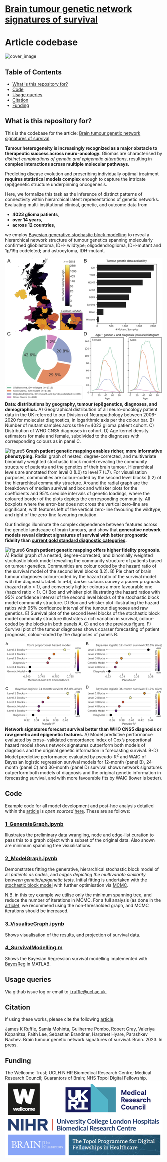 # [Brain tumour genetic network signatures of survival](https://doi.org/10.1093/brain/awad199)
# Article codebase

![cover_image](assets/CoverImage.png)

## Table of Contents
- [What is this repository for?](#what-is-this-repository-for)
- [Code](#code)
- [Usage queries](#usage-queries)
- [Citation](#citation)
- [Funding](#funding)


## What is this repository for?
This is the codebase for the article: [Brain tumour genetic network signatures of survival](https://doi.org/10.1093/brain/awad199).

**Tumour heterogeneity is increasingly recognized as a major obstacle to therapeutic success across neuro-oncology.** Gliomas are characterised by *distinct combinations of genetic and epigenetic alterations*, resulting in **complex interactions across multiple molecular pathways.**

Predicting disease evolution and prescribing individually optimal treatment **requires statistical models complex** enough to capture the intricate (epi)genetic structure underpinning oncogenesis. 

Here, we formalize this task as the inference of distinct patterns of connectivity within hierarchical latent representations of genetic networks. Evaluating multi-institutional clinical, genetic, and outcome data from 
- **4023 glioma patients**,
- **over 14 years**,
- **across 12 countries**,

we employ [Bayesian generative stochastic block modelling](https://dx.doi.org/10.1002/9781119483298.ch11) to reveal a hierarchical network structure of tumour genetics spanning molecularly confirmed glioblastoma, IDH- wildtype; oligodendroglioma, IDH-mutant and 1p/19q codeleted; and astrocytoma, IDH-mutant. 

![figure1](assets/Figure1.jpg)
**Data: distributions by geography, tumour (epi)genetics, diagnoses, and demographics.** A) Geographical distribution of all neuro-oncology patient data in the UK referred to our Division of Neuropathology between 2006-2020 for molecular diagnostics, in logarithmic axis per the colour bar. B) Number of mutant samples across the n=4023 glioma patient cohort. C) Distribution of WHO CNS5 diagnoses in cohort. D) Age kernel density estimators for male and female, subdivided to the diagnoses with corresponding colours as in panel C.

![figure5](assets/Figure5.jpg)
**Graph patient genetic mapping enables richer, more informative phenotyping.** Radial graph of nested, degree-corrected, and multivariate binomially weighted stochastic block model revealing the community structure of patients and the genetics of their brain tumour. Hierarchical levels are annotated from level 0 (L0) to level 7 (L7). For visualisation purposes, communities are colour-coded by the second level blocks (L2) of the hierarchical community structure. Around the radial graph are the breakdown of median survival and box and whisker plots for the coefficients and 95% credible intervals of genetic loadings, where the coloured border of the plots depicts the corresponding community. All boxplots where the error-bar does not cross the vertical zero-line are significant, with features left of the vertical zero-line favouring the wildtype, and right of the zero-line favouring mutation.


Our findings illuminate the complex dependence between features across the genetic landscape of brain tumours, and show that **generative network models reveal distinct signatures of survival with better prognostic fidelity than [current gold standard diagnostic categories](https://doi.org/10.1093/neuonc/noab106).**

![figure6](assets/Figure6.jpg)
**Graph patient genetic mapping offers higher fidelity prognosis.** A) Radial graph of a nested, degree-corrected, and binomially weighted stochastic block model revealing the community structure of patients based on tumour genetics. Communities are colour coded by the hazard ratio of the survival model of the second level blocks (L2). B) Pie chart of brain tumour diagnoses colour-coded by the hazard ratio of the survival model with the diagnostic label. In a-b), darker colours convey a poorer prognosis (hazard ratio > 1), and conversely lighter colours a more favourable one (hazard ratio < 1). C) Box and whisker plot illustrating the hazard ratios with 95% confidence interval of the second level blocks of the stochastic block model community structure. D) Box and whisker plot illustrating the hazard ratios with 95% confidence interval of the tumour diagnoses and raw genetics. E) Survival plot of the second level blocks of the stochastic block model community structure illustrates a rich variation in survival, colour-coded by the blocks in both panels A, C) and on the previous figure. F) Survival plot of the tumour diagnoses shows coarser forecasting of patient prognosis, colour-coded by the diagnoses of panels B.


![figure7](assets/Figure7.jpg)
**Network signatures forecast survival better than WHO CNS5 diagnosis or raw genetic and epigenetic features.** A) Model predictive performance evaluated by cross- validated concordance index of Cox’s proportional hazard model shows network signatures outperform both models of diagnosis and the original genetic information in forecasting survival. B-D) Model predictive performance evaluated by pseudo-R<sup>2</sup> and WAIC of Bayesian logistic regression survival models for 12-month (panel B), 24-month (panel C) and 36-month (panel D) survival shows network signatures outperform both models of diagnosis and the original genetic information in forecasting survival, and with more favourable fits by WAIC (lower is better).


## Code
Example code for all model development and post-hoc analysis detailed within the [article](https://doi.org/10.1093/brain/awad199) is *open sourced* [here](code/). These are as follows:

### [1_GenerateGraph.ipynb](code/1_GenerateGraph.ipynb)
Illustrates the preliminary data wrangling, node and edge-list curation to pass this to a graph object with a subset of the original data. Also shown are minimum spanning tree visualisations.


### [2_ModelGraph.ipynb](code/2_ModelGraph.ipynb)
Demonstrates fitting the generative, hierarchical stochastic block model of all *patients as nodes*, and *edges depicting the multivariate similarity between genetic/epigenetic tests*. Initial fitting is undertaken with the [stochastic block model](https://dx.doi.org/10.1002/9781119483298.ch11) with further optimisation via [MCMC](https://dx.doi.org/10.1103/PhysRevE.89.012804).

N.B. in this toy example we utilise only the minimum spanning tree, and reduce the number of iterations in MCMC. For a full analysis (as done in the [article](https://doi.org/10.1093/brain/awad199)), we recommend using the non-thresholded graph, and MCMC iterations should be increased.

### [3_VisualiseGraph.ipynb](code/3_VisualiseGraph.ipynb)
Shows visualisation of the results, and projection of survival data.


### [4_SurvivalModelling.m](code/4_SurvivalModelling.m)
Shows the Bayesian Regression survival modelling implemented with [BayesReg](https://www.mathworks.com/matlabcentral/fileexchange/60823-flexible-bayesian-penalized-regression-modelling) in MATLAB.



## Usage queries
Via github issue log or email to j.ruffle@ucl.ac.uk.


## Citation
If using these works, please cite the following [article](https://doi.org/10.1093/brain/awad199).

James K Ruffle, Samia Mohinta, Guilherme Pombo, Robert Gray, Valeriya Kopanitsa, Faith Lee, Sebastian Brandner, Harpreet Hyare, Parashkev Nachev. Brain tumour genetic network signatures of survival. Brain. 2023. In press.


## Funding
The Wellcome Trust; UCLH NIHR Biomedical Research Centre; Medical Research Council; Guarantors of Brain; NHS Topol Digital Fellowship.
![funders](assets/funders.png)
